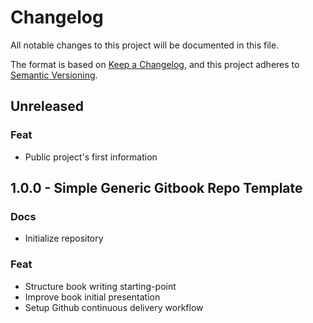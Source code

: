 # Changelog
All notable changes to this project will be documented in this file.

The format is based on [Keep a Changelog](https://keepachangelog.com/en/1.0.0/),
and this project adheres to [Semantic Versioning](https://semver.org/spec/v2.0.0.html).

## Unreleased
### Feat
- Public project's first information

## 1.0.0 - Simple Generic Gitbook Repo Template
### Docs
- Initialize repository

### Feat
- Structure book writing starting-point
- Improve book initial presentation
- Setup Github continuous delivery workflow
